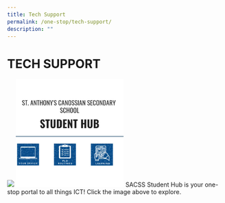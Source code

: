 ```yaml
---
title: Tech Support
permalink: /one-stop/tech-support/
description: ""
---
```

# TECH SUPPORT

![](/)
<a href="https://sites.google.com/moe.edu.sg/sacssstudenthub" target = "_blank"> <img src="/images/One%20stop/SACSS-Student-Hub.jpg"
     style="width:50%"></a>
SACSS Student Hub is your one-stop portal to all things ICT! Click the image above to explore.